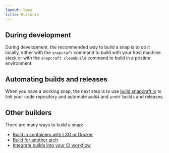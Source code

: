 ```yaml
---
layout: base
title: Builders
---
```


## During development

During development, the recommended way to build a snap is to do it locally, either with the `snapcraft` command to build with your host machine stack or with the `snapcraft cleanbuild` command to build in a pristine environment.

## Automating builds and releases

When you have a working snap, the next step is to use [build.snapcraft.io](https://build.snapcraft.io) to link your code repository and automate `amd64` and `armhf` builds and releases.

## Other builders

There are many ways to build a snap:

* [Build in containers with LXD or Docker](/docs/build-snaps/build-on-lxd-docker)
* [Build for another arch](/docs/build-snaps/build-for-another-arch)
* [Integrate builds into your CI workflow](/docs/build-snaps/ci-integration)